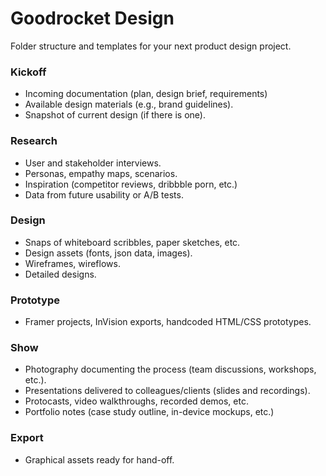 # Goodrocket Design

Folder structure and templates for your next product design project.

### Kickoff

- Incoming documentation (plan, design brief, requirements)
- Available design materials (e.g., brand guidelines).
- Snapshot of current design (if there is one).

### Research

- User and stakeholder interviews.
- Personas, empathy maps, scenarios.
- Inspiration (competitor reviews, dribbble porn, etc.)
- Data from future usability or A/B tests.

### Design

- Snaps of whiteboard scribbles, paper sketches, etc.
- Design assets (fonts, json data, images).
- Wireframes, wireflows.
- Detailed designs.

### Prototype

- Framer projects, InVision exports, handcoded HTML/CSS prototypes.

### Show

- Photography documenting the process (team discussions, workshops, etc.).
- Presentations delivered to colleagues/clients (slides and recordings).
- Protocasts, video walkthroughs, recorded demos, etc.
- Portfolio notes (case study outline, in-device mockups, etc.)

### Export

- Graphical assets ready for hand-off.
